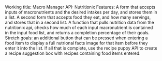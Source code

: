 Working title: Macro Manager
API: Nutritionix
Features: A form that accepts inputs of macronutrients and the desired intakes per day, and stores them in a list. A second form that accepts food they eat, and how many servings, and stores that in a second list. A function that pulls nutrition data from the nutritionix api, checks how much of each input macronutrient is contained in the input food list, and returns a completion percentage of their goals.
Stretch goals: an additional button that can be pressed when entering a food item to display a full nutrional facts image for that item before they enter it into the list. If all that is complete, use the recipe puppy API to create a recipe suggestion box with recipes containing food items entered.